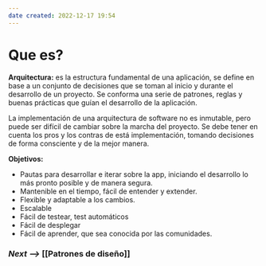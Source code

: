 ```yaml
---
date created: 2022-12-17 19:54
---
```


# Que es?

**Arquitectura:** es la estructura fundamental de una aplicación, se define en base a un conjunto de decisiones que se toman al inicio y durante el desarrollo de un proyecto. Se conforma una serie de patrones, reglas y buenas prácticas que guían el desarrollo de la aplicación.

La implementación de una arquitectura de software no es inmutable, pero puede ser difícil de cambiar sobre la marcha del proyecto. Se debe tener en cuenta los pros y los contras de está implementación, tomando decisiones de forma consciente y de la mejor manera.

**Objetivos:**

- Pautas para desarrollar e iterar sobre la app, iniciando el desarrollo lo más pronto posible y de manera segura.
- Mantenible en el tiempo, fácil de entender y extender.
- Flexible y adaptable a los cambios.
- Escalable
- Fácil de testear, test automáticos
- Fácil de desplegar
- Fácil de aprender, que sea conocida por las comunidades.

### _Next -->_ [[Patrones de diseño]]
